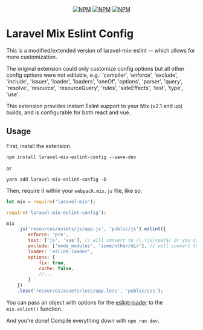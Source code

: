 <p align="center">
<a href="https://www.npmjs.com/package/laravel-mix-eslint-config"><img src="https://img.shields.io/npm/v/laravel-mix-eslint-config.svg" alt="NPM"></a>
<a href="https://npmcharts.com/compare/laravel-mix-eslint-config?minimal=true"><img src="https://img.shields.io/npm/dt/laravel-mix-eslint-config.svg" alt="NPM"></a>
<a href="https://www.npmjs.com/package/laravel-mix-eslint-config"><img src="https://img.shields.io/npm/l/laravel-mix-eslint-config.svg" alt="NPM"></a>
</p>


# Laravel Mix Eslint Config

This is a modified/extended version of laravel-mix-eslint -- which allows for more customization. 

The original extension could only customize config.options but all other config options were not editable, e.g.: 'compiler', 'enforce', 'exclude', 'include', 'issuer', 'loader', 'loaders', 'oneOf', 'options', 'parser', 'query', 'resolve', 'resource', 'resourceQuery', 'rules', 'sideEffects', 'test', 'type', 'use'. 

This extension provides instant Eslint support to your Mix (v2.1 and up) builds, and is configurable for both react and vue.

## Usage

First, install the extension.

```
npm install laravel-mix-eslint-config --save-dev
```
or 
```
yarn add laravel-mix-eslint-config -D 
```

Then, require it within your `webpack.mix.js` file, like so:

```js
let mix = require('laravel-mix');

require('laravel-mix-eslint-config');

mix
    .js('resources/assets/js/app.js', 'public/js').eslint({
        enforce: 'pre',
        test: ['js', 'vue'], // will convert to /\.(js|vue)$/ or you can use /\.(js|vue)$/ by itself. 
        exclude: ['node_modules', 'some/other/dir'], // will convert to regexp and work. or you can use a regular expression like /node_modules/,
        loader: 'eslint-loader',
        options: {
            fix: true,
            cache: false,
            //...
        }
    })
    .less('resources/assets/less/app.less', 'public/css');
```

You can pass an object with options for the [eslint-loader](https://github.com/webpack-contrib/eslint-loader) to the `mix.eslint()` function.

And you're done! Compile everything down with `npm run dev`.
